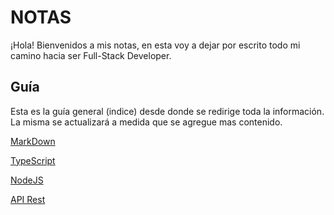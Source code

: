 # NOTAS

¡Hola! Bienvenidos a mis notas, en esta voy a dejar por escrito todo mi camino hacia ser Full-Stack Developer.

## Guía

Esta es la guía general (indice) desde donde se redirige toda la información.
La misma se actualizará a medida que se agregue mas contenido.

[MarkDown](MARKDOWN.md)

[TypeScript](public/Front-End/TypeScript/TypeScript.md)

[NodeJS](public/BackEnd/NodeJS/NodeJS.md)

[API Rest](public/BackEnd/API-Rest/API-Rest.md)
